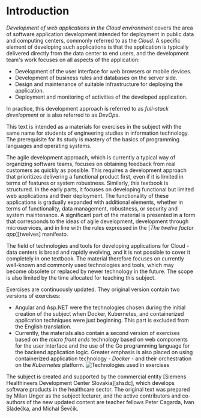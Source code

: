 # Introduction

_Development of web applications in the Cloud environment_ covers the area of software
application development intended for deployment in public data and computing centers,
commonly referred to as the _Cloud_. A specific element of developing such
applications is that the application is typically delivered directly from the data center
to end users, and the development team's work focuses on all aspects of the application:

* Development of the user interface for web browsers or mobile devices.
* Development of business rules and databases on the server side.
* Design and maintenance of suitable infrastructure for deploying the application.
* Deployment and monitoring of activities of the developed application.

In practice, this
development approach is referred to as _full-stack development_ or is also referred to as _DevOps_.

This text is intended as a materials for exercises in the subject with the same name for
students of engineering studies in information technology. The prerequisite for its study is
mastery of the basics of programming languages and operating systems.

The agile development approach, which is currently a typical way of organizing software
teams, focuses on obtaining feedback from real customers as quickly as possible.
This requires a development approach that prioritizes delivering a functional product first,
even if it is limited in terms of features or system robustness. Similarly, this textbook
is structured. In the early parts, it focuses on developing functional but limited web applications
and their deployment. The functionality of these applications is gradually expanded
with additional elements, whether in terms of functionality, data management, robustness,
or security and system maintenance. A significant part of the material is presented
in a form that corresponds to the ideas of agile development, development through microservices,
and in line with the rules expressed in the [_The twelve factor app_][twelves] manifesto.

The field of technologies and tools for developing applications for Cloud - data centers is broad
and rapidly evolving, and it is not possible to cover it completely in one textbook. The material
therefore focuses on currently well-known and commonly used technologies and tools,
which may become obsolete or replaced by newer technology in the future. The scope is
also limited by the time allocated for teaching this subject.

Exercises are continuously updated. They original version contain two versions of exercises:

* Angular and Asp.NET were the technologies chosen during the initial creation of the subject when Docker, Kubernetes, and containerized application techniques were just beginning. This part is excluded from the English translation.
* Currently, the materials also contain a second version of exercises based on the _micro front ends_ technology based on web components for the user interface and the use of the Go programming language for the backend application logic. Greater emphasis is also placed on using containerized application technology - _Docker_ - and their orchestration on the _Kubernetes_ platform.
![Technologies used in exercises](TechnologyStack_v2.png)

The subject is created and supported by the commercial entity
[Siemens Healthineers Development Center Slovakia][shsdc], which develops software products in the healthcare sector. The original text was prepared by Milan Unger as the subject lecturer, and the active contributors and co-authors of the new updated content are teacher fellows Peter Cagarda, Ivan Sládečka, and Michal Ševčík.
